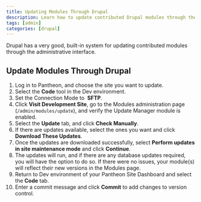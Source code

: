 ```yaml
---
title: Updating Modules Through Drupal
description: Learn how to update contributed Drupal modules through the administrative interface.
tags: [admin]
categories: [drupal]
---
```

Drupal has a very good, built-in system for updating contributed modules through the administrative interface.

## Update Modules Through Drupal

1. Log in to Pantheon, and choose the site you want to update.
2. Select the **Code** tool in the Dev environment.
3. Set the Connection Mode to  **SFTP**.
4. Click **Visit Development Site**, go to the Modules administration page (`/admin/modules/update`), and verify the Update Manager module is enabled.
5. Select the **Update** tab, and click **Check Manually**.
6. If there are updates available, select the ones you want and click **Download These Updates**.  
7. Once the updates are downloaded successfully, select **Perform updates in site maintenance mode** and click **Continue**.  
8. The updates will run, and if there are any database updates required, you will have the option to do so. If there were no issues, your module(s) will reflect their new versions in the Modules page.
9. Return to Dev environment of your Pantheon Site Dashboard and select the **Code** tab.
10. Enter a commit message and click **Commit** to add changes to version control.
